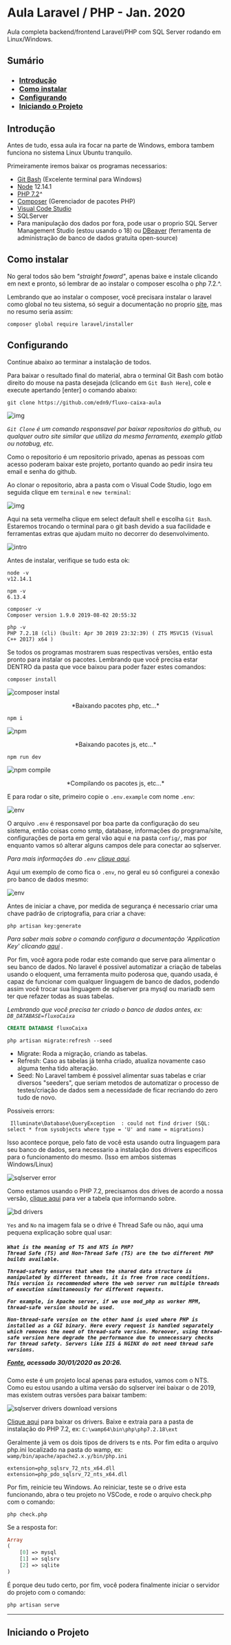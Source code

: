 # Aula Laravel / PHP - Jan. 2020
Aula completa backend/frontend Laravel/PHP com SQL Server rodando em Linux/Windows.

## Sumário

<h3>

- [Introdução](#Introdução)
- [Como instalar](#Como-instalar)
- [Configurando](#Configurando)
- [Iniciando o Projeto](#Iniciando-o-Projeto)
</h3>

## Introdução
Antes de tudo, essa aula ira focar na parte de Windows, embora tambem funciona no sistema Linux Ubuntu tranquilo.

Primeiramente iremos baixar os programas necessarios:

- <a href="https://gitforwindows.org/" target="blank">Git Bash</a> (Excelente terminal para Windows)
- <a href="https://nodejs.org/en/" target="blank">Node</a> 12.14.1
- <a href="https://windows.php.net/download#php-7.2" target="blank">PHP 7.2</a><i>^</i>
- <a href="https://getcomposer.org/" target="blank">Composer</a> (Gerenciador de pacotes PHP)
- <a href="https://code.visualstudio.com/" target="blank">Visual Code Studio</a>
- SQLServer
- Para manipulação dos dados por fora, pode usar o proprio SQL Server Management Studio (estou usando o 18) ou <a href="https://dbeaver.io/" target="blank">DBeaver</a> (ferramenta de administração de banco de dados gratuita open-source)


## Como instalar

No geral todos são bem *"straight foward"*, apenas baixe e instale clicando em next e pronto, só lembrar de ao instalar o composer escolha o php 7.2.^.

Lembrando que ao instalar o composer, você precisara instalar o laravel como global no teu sistema, só seguir a documentação no proprio <a href="https://laravel.com/docs/6.x" target="blank">site</a>, mas no resumo seria assim:

`composer global require laravel/installer`

## Configurando

Continue abaixo ao terminar a instalação de todos.

Para baixar o resultado final do material, abra o terminal Git Bash com botão direito do mouse na pasta desejada (clicando em `Git Bash Here`), cole e execute apertando [enter] o comando abaixo:

`git clone https://github.com/edn9/fluxo-caixa-aula`

![img](https://i.imgur.com/NrHXArm.png)

*`Git Clone` é um comando responsavel por baixar repositorios do github, ou qualquer outro site similar que utiliza da mesma ferramenta, exemplo gitlab ou notabug, etc.*

Como o repositorio é um repositorio privado, apenas as pessoas com acesso poderam baixar este projeto, portanto quando ao pedir insira teu email e senha do github.

Ao clonar o repositorio, abra a pasta com o Visual Code Studio, logo em seguida clique em ``terminal`` e ``new terminal``:

![img](https://i.imgur.com/SJskwyt.png)

Aqui na seta vermelha clique em select default shell e escolha ``Git Bash``. Estaremos trocando o terminal para o git bash devido a sua facilidade e ferramentas extras que ajudam muito no decorrer do desenvolvimento.

![intro](https://i.imgur.com/woIoQVB.png)

Antes de instalar, verifique se tudo esta ok:

```
node -v
v12.14.1

npm -v
6.13.4

composer -v
Composer version 1.9.0 2019-08-02 20:55:32

php -v
PHP 7.2.18 (cli) (built: Apr 30 2019 23:32:39) ( ZTS MSVC15 (Visual C++ 2017) x64 )
```

Se todos os programas mostrarem suas respectivas versões, então esta pronto para instalar os pacotes. Lembrando que você precisa estar DENTRO da pasta que voce baixou para poder fazer estes comandos:

`composer install`

![composer instal](https://i.imgur.com/YgqRJlb.png)
<center>*Baixando pacotes php, etc...*</center>

`npm i`

![npm](https://i.imgur.com/Hklo66N.png)
<center>*Baixando pacotes js, etc...*</center>


`npm run dev`

![npm compile](https://i.imgur.com/6KmjfhS.png)
<center>*Compilando os pacotes js, etc...*</center>


E para rodar o site, primeiro copie o `.env.example` com nome `.env`:

![env](https://i.imgur.com/SZ1Syyr.png)

O arquivo ``.env`` é responsavel por boa parte da configuração do seu sistema, então coisas como smtp, database, informações do programa/site, configurações de porta em geral vão aqui e na pasta ``config/``, mas por enquanto vamos só alterar alguns campos dele para conectar ao sqlserver.

*Para mais informações do ``.env`` <a href="https://laravel.com/docs/6.x/configuration" target="blank">clique aqui</a>.*

Aqui um exemplo de como fica o `.env`, no geral eu só configurei a conexão pro banco de dados mesmo:

![env](https://i.imgur.com/Xv5aPbD.png)

Antes de iniciar a chave, por medida de segurança é necessario criar uma chave padrão de criptografia, para criar a chave:

`php artisan key:generate`

*Para saber mais sobre o comando configura a documentação 'Application Key' clicando <a href="https://laravel.com/docs/6.x/installation#configuration" target="blank">aqui</a> .*

Por fim, você agora pode rodar este comando que serve para alimentar o seu banco de dados. No laravel é possivel automatizar a criação de tabelas usando o eloquent, uma ferramenta muito poderosa que, quando usada, é capaz de funcionar com qualquer linguagem de banco de dados, podendo assim você trocar sua linguagem de sqlserver pra mysql ou mariadb sem ter que refazer todas as suas tabelas.

*Lembrando que você precisa ter criado o banco de dados antes, ex: `DB_DATABASE=fluxoCaixa`*

```sql
CREATE DATABASE fluxoCaixa
```

`php artisan migrate:refresh --seed`

 - Migrate: Roda a migração, criando as tabelas.
 - Refresh: Caso as tabelas já tenha criado, atualiza novamente caso alguma tenha tido alteração.
 - Seed: No Laravel tambem é possivel alimentar suas tabelas e criar diversos "seeders", que seriam metodos de automatizar o processo de testes/criação de dados sem a necessidade de ficar recriando do zero tudo de novo.

Possiveis errors:

` Illuminate\Database\QueryException  : could not find driver (SQL: select * from sysobjects where type = 'U' and name = migrations)`

Isso acontece porque, pelo fato de você esta usando outra linguagem para seu banco de dados, sera necessario a instalação dos drivers especificos para o funcionamento do mesmo. (Isso em ambos sistemas Windows/Linux)

![sqlserver error](https://i.imgur.com/kQ8VxZN.png)

Como estamos usando o PHP 7.2, precisamos dos drives de acordo a nossa versão, <a href="https://docs.microsoft.com/en-us/sql/connect/php/system-requirements-for-the-php-sql-driver?view=sql-server-2017#driver-versions" target="blank">clique aqui</a> para ver a tabela que informando sobre.

![bd drivers](https://i.imgur.com/G8K2RoE.png)

``Yes`` and ``No`` na imagem fala se o drive é Thread Safe ou não, aqui uma pequena explicação sobre qual usar:

<h5>

```
What is the meaning of TS and NTS in PHP?
Thread Safe (TS) and Non-Thread Safe (TS) are the two different PHP builds available.

Thread-safety ensures that when the shared data structure is manipulated by different threads, it is free from race conditions. This version is recommended where the web server run multiple threads of execution simultaneously for different requests.

For example, in Apache server, if we use mod_php as worker MPM, thread-safe version should be used.

Non-thread-safe version on the other hand is used where PHP is installed as a CGI binary. Here every request is handled separately which removes the need of thread-safe version. Moreover, using thread-safe version here degrade the performance due to unnecessary checks for thread safety. Servers like IIS & NGINX do not need thread safe versions.
```
<a href="https://www.quora.com/What-is-the-meaning-of-TS-and-NTS-in-PHP" target="blank">Fonte</a>, acessado 30/01/2020 as 20:26.
</h5>

Como este é um projeto local apenas para estudos, vamos com o NTS. Como eu estou usando a ultima versão do sqlserver irei baixar o de 2019, mas existem outras versões para baixar tambem:

![sqlserver drivers download versions](https://i.imgur.com/MdwJk7d.png)

<a href="https://docs.microsoft.com/pt-br/sql/connect/php/download-drivers-php-sql-server?view=sql-server-ver15" target="blank">Clique aqui</a> para baixar os drivers. Baixe e extraia para a pasta de instalação do PHP 7.2, ex: `C:\wamp64\bin\php\php7.2.18\ext`

Geralmente já vem os dois tipos de drivers ts e nts. Por fim edita o arquivo php.ini localizado na pasta do wamp, ex: `wamp/bin/apache/apache2.x.y/bin/php.ini`

`extension=php_sqlsrv_72_nts_x64.dll`
`extension=php_pdo_sqlsrv_72_nts_x64.dll`

Por fim, reinicie teu Windows.
Ao reiniciar, teste se o drive esta funcionando, abra o teu projeto no VSCode, e rode o arquivo check.php com o comando:

`php check.php`

Se a resposta for:
```php
Array
(
    [0] => mysql
    [1] => sqlsrv
    [2] => sqlite
)
```

É porque deu tudo certo, por fim, você podera finalmente iniciar o servidor do projeto com o comando:

`php artisan serve`

---

## Iniciando o Projeto
